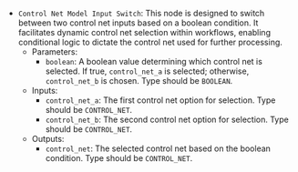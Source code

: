 - `Control Net Model Input Switch`: This node is designed to switch between two control net inputs based on a boolean condition. It facilitates dynamic control net selection within workflows, enabling conditional logic to dictate the control net used for further processing.
    - Parameters:
        - `boolean`: A boolean value determining which control net is selected. If true, `control_net_a` is selected; otherwise, `control_net_b` is chosen. Type should be `BOOLEAN`.
    - Inputs:
        - `control_net_a`: The first control net option for selection. Type should be `CONTROL_NET`.
        - `control_net_b`: The second control net option for selection. Type should be `CONTROL_NET`.
    - Outputs:
        - `control_net`: The selected control net based on the boolean condition. Type should be `CONTROL_NET`.
